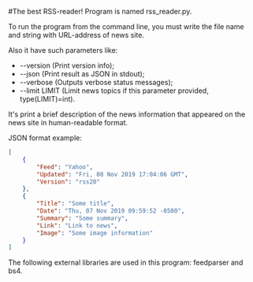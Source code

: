 #The best RSS-reader!
Program is named rss_reader.py.

To run the program from the command line, you must write the file name and string with URL-address of news site.

Also it have such parameters like:
* --version (Print version info);
* --json (Print result as JSON in stdout);
* --verbose (Outputs verbose status messages);
* --limit LIMIT (Limit news topics if this parameter provided, type(LIMIT)=int).

It's print a brief description of the news information that appeared on the news site in human-readable
format. 

JSON format example:

```json
[
    {
        "Feed": "Yahoo",
        "Updated": "Fri, 08 Nov 2019 17:04:06 GMT",
        "Version": "rss20"
    },
    {
        "Title": "Some title",
        "Date": "Thu, 07 Nov 2019 09:59:52 -0500",
        "Summary": "Some summary",
        "Link": "Link to news",
        "Image": "Some image information"
    }
]
```

The following external libraries are used in this program:
feedparser and bs4.
